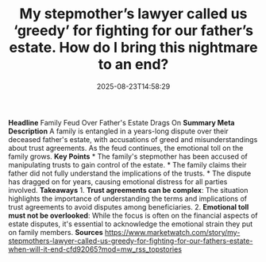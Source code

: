﻿---
title: "My stepmother’s lawyer called us ‘greedy’ for fighting for our father’s estate. How do I bring this nightmare to an end?"
date: "2025-08-23T14:58:29"
category: "Markets"
summary: ""
slug: "my stepmothers lawyer called us greedy for fighting for our "
source_urls:
  - "https://www.marketwatch.com/story/my-stepmothers-lawyer-called-us-greedy-for-fighting-for-our-fathers-estate-when-will-it-end-cfd92065?mod=mw_rss_topstories"
seo:
  title: "My stepmother’s lawyer called us ‘greedy’ for fighting for our father’s estate. How do I bring this nightmare to an end? | Hash n Hedge"
  description: ""
  keywords: ["news", "markets", "brief"]
---
**Headline** Family Feud Over Father's Estate Drags On  **Summary Meta Description** A family is entangled in a years-long dispute over their deceased father's estate, with accusations of greed and misunderstandings about trust agreements. As the feud continues, the emotional toll on the family grows.  **Key Points**  * The family's stepmother has been accused of manipulating trusts to gain control of the estate. * The family claims their father did not fully understand the implications of the trusts. * The dispute has dragged on for years, causing emotional distress for all parties involved.  **Takeaways**  1. **Trust agreements can be complex**: The situation highlights the importance of understanding the terms and implications of trust agreements to avoid disputes among beneficiaries. 2. **Emotional toll must not be overlooked**: While the focus is often on the financial aspects of estate disputes, it's essential to acknowledge the emotional strain they put on family members.  **Sources** https://www.marketwatch.com/story/my-stepmothers-lawyer-called-us-greedy-for-fighting-for-our-fathers-estate-when-will-it-end-cfd92065?mod=mw_rss_topstories 
